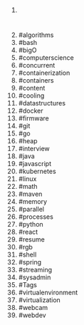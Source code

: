 1. #
1. #algorithms
1. #bash
1. #bigO
1. #computerscience
1. #concurrent
1. #containerization
1. #containers
1. #content
1. #cooling
1. #datastructures
1. #docker
1. #firmware
1. #git
1. #go
1. #heap
1. #interview
1. #java
1. #javascript
1. #kubernetes
1. #linux
1. #math
1. #maven
1. #memory
1. #parallel
1. #processes
1. #python
1. #react
1. #resume
1. #rgb
1. #shell
1. #spring
1. #streaming
1. #sysadmin
1. #Tags
1. #virtualenvironment
1. #virtualization
1. #webcam
1. #webdev
